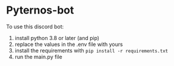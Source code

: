 # Pyternos-bot

To use this discord bot:
1. install python 3.8 or later (and pip)
2. replace the values in the .env file with yours
3. install the requirements with `pip install -r requirements.txt`
4. run the main.py file
